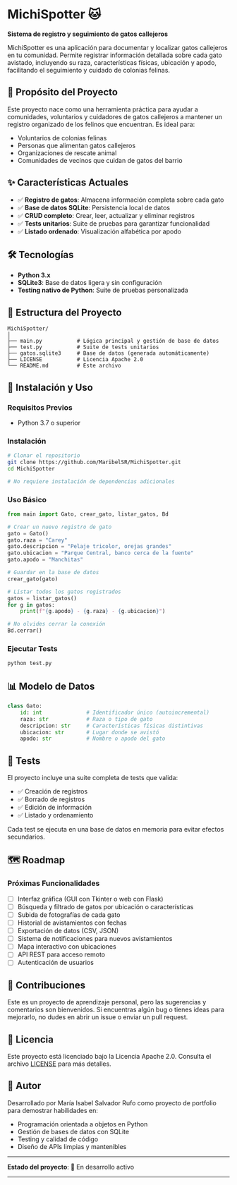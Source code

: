 # MichiSpotter 🐱

**Sistema de registro y seguimiento de gatos callejeros**

MichiSpotter es una aplicación para documentar y localizar gatos callejeros en tu comunidad. Permite registrar información detallada sobre cada gato avistado, incluyendo su raza, características físicas, ubicación y apodo, facilitando el seguimiento y cuidado de colonias felinas.

## 🎯 Propósito del Proyecto

Este proyecto nace como una herramienta práctica para ayudar a comunidades, voluntarios y cuidadores de gatos callejeros a mantener un registro organizado de los felinos que encuentran. Es ideal para:

- Voluntarios de colonias felinas
- Personas que alimentan gatos callejeros
- Organizaciones de rescate animal
- Comunidades de vecinos que cuidan de gatos del barrio

## ✨ Características Actuales

- ✅ **Registro de gatos**: Almacena información completa sobre cada gato
- ✅ **Base de datos SQLite**: Persistencia local de datos
- ✅ **CRUD completo**: Crear, leer, actualizar y eliminar registros
- ✅ **Tests unitarios**: Suite de pruebas para garantizar funcionalidad
- ✅ **Listado ordenado**: Visualización alfabética por apodo

## 🛠️ Tecnologías

- **Python 3.x**
- **SQLite3**: Base de datos ligera y sin configuración
- **Testing nativo de Python**: Suite de pruebas personalizada

## 📁 Estructura del Proyecto

```
MichiSpotter/
│
├── main.py           # Lógica principal y gestión de base de datos
├── test.py           # Suite de tests unitarios
├── gatos.sqlite3     # Base de datos (generada automáticamente)
├── LICENSE           # Licencia Apache 2.0
└── README.md         # Este archivo
```

## 🚀 Instalación y Uso

### Requisitos Previos

- Python 3.7 o superior

### Instalación

```bash
# Clonar el repositorio
git clone https://github.com/MaribelSR/MichiSpotter.git
cd MichiSpotter

# No requiere instalación de dependencias adicionales
```

### Uso Básico

```python
from main import Gato, crear_gato, listar_gatos, Bd

# Crear un nuevo registro de gato
gato = Gato()
gato.raza = "Carey"
gato.descripcion = "Pelaje tricolor, orejas grandes"
gato.ubicacion = "Parque Central, banco cerca de la fuente"
gato.apodo = "Manchitas"

# Guardar en la base de datos
crear_gato(gato)

# Listar todos los gatos registrados
gatos = listar_gatos()
for g in gatos:
    print(f"{g.apodo} - {g.raza} - {g.ubicacion}")

# No olvides cerrar la conexión
Bd.cerrar()
```

### Ejecutar Tests

```bash
python test.py
```

## 📊 Modelo de Datos

```python
class Gato:
    id: int              # Identificador único (autoincremental)
    raza: str            # Raza o tipo de gato
    descripcion: str     # Características físicas distintivas
    ubicacion: str       # Lugar donde se avistó
    apodo: str           # Nombre o apodo del gato
```

## 🧪 Tests

El proyecto incluye una suite completa de tests que valida:

- ✅ Creación de registros
- ✅ Borrado de registros
- ✅ Edición de información
- ✅ Listado y ordenamiento

Cada test se ejecuta en una base de datos en memoria para evitar efectos secundarios.

## 🗺️ Roadmap

### Próximas Funcionalidades

- [ ] Interfaz gráfica (GUI con Tkinter o web con Flask)
- [ ] Búsqueda y filtrado de gatos por ubicación o características
- [ ] Subida de fotografías de cada gato
- [ ] Historial de avistamientos con fechas
- [ ] Exportación de datos (CSV, JSON)
- [ ] Sistema de notificaciones para nuevos avistamientos
- [ ] Mapa interactivo con ubicaciones
- [ ] API REST para acceso remoto
- [ ] Autenticación de usuarios

## 🤝 Contribuciones

Este es un proyecto de aprendizaje personal, pero las sugerencias y comentarios son bienvenidos. Si encuentras algún bug o tienes ideas para mejorarlo, no dudes en abrir un issue o enviar un pull request.

## 📝 Licencia

Este proyecto está licenciado bajo la Licencia Apache 2.0. Consulta el archivo [LICENSE](LICENSE) para más detalles.

## 👤 Autor

Desarrollado por María Isabel Salvador Rufo como proyecto de portfolio para demostrar habilidades en:

- Programación orientada a objetos en Python
- Gestión de bases de datos con SQLite
- Testing y calidad de código
- Diseño de APIs limpias y mantenibles

---

**Estado del proyecto**: 🚧 En desarrollo activo

---
